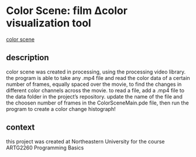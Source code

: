 # Color Scene: film Δcolor visualization tool

[color scene](/ColorSceneMain/images/color_scene_logo.png)

## description
color scene was created in processing, using the processing video library. the program is able to take any .mp4 file and read the color data of a certain number of frames, equally spaced over the movie, to find the changes in different color channels across the movie. to read a file, add a .mp4 file to the data folder in the project’s repository. update the name of the file and the choosen number of frames in the ColorSceneMain.pde file, then run the program to create a color change histograph!

## context
this project was created at Northeastern University for the course ARTG2260 Programming Basics
